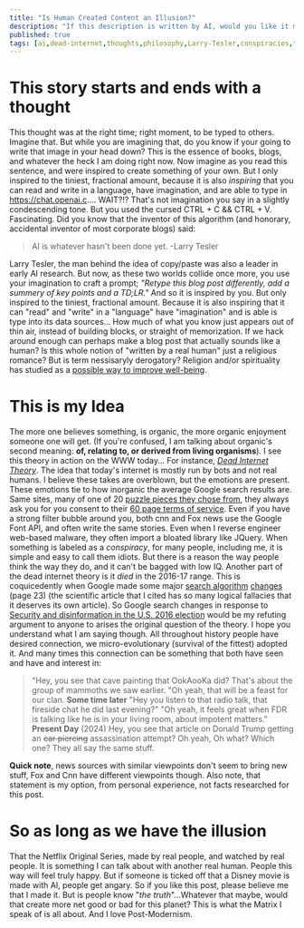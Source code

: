 ```yaml
---
title: "Is Human Created Content an Illusion?"
description: "If this description is written by AI, would you like it more or less?"
published: true
tags: [ai,dead-internet,thoughts,philosophy,Larry-Tesler,conspiracies,thoughts,deep-thoughts]
---
```


# This story starts and ends with a thought

This thought was at the right time; right moment, to be typed to others. Imagine that. But while you are imagining that, do you know if your going to write that image in your head down? This is the essence of books, blogs, and whatever the heck I am doing right now. Now imagine as you read this sentence, and were inspired to create something of your own. But I only inspired to the tiniest, fractional amount, because it is also *inspiring* that you can read and write in a language, have imagination, and are able to type in <https://chat.openai.c>.... WAIT?!? That's not imagination you say in a slightly condescending tone. But you used the cursed CTRL + C && CTRL + V. Fascinating. Did you know that the inventor of this algorithm (and honorary, accidental inventor of most corporate blogs) said:

> AI is whatever hasn't been done yet. -Larry Tesler

Larry Tesler, the man behind the idea of copy/paste was also a leader in early AI research. But now, as these two worlds collide once more, you use your imagination to craft a prompt; *"Retype this blog post differently, add a summery of key points and a TD;LR."* And so it is inspired by you. But only inspired to the tiniest, fractional amount. Because it is also inspiring that it can "read" and "write" in a "language" have "imagination" and is able is type into its data sources... How much of what you know just appears out of thin air, instead of building blocks, or straight of memorization. If we hack around enough can perhaps make a blog post that actually sounds like a human? Is this whole notion of "written by a real human" just a religious romance? But is term nessisaryly derogatory? Religion and/or spirituality has studied as a [possible way to improve well-being](https://www.ncbi.nlm.nih.gov/pmc/articles/PMC8651234/).

# This is my Idea

The more one believes something, is organic, the more organic enjoyment someone one will get. (If you're confused, I am talking about organic's second meaning: **of, relating to, or derived from living organisms**). I see this theory in action on the WWW today... For instance, [*Dead Internet Theory*](https://en.wikipedia.org/wiki/Dead_Internet_theory). The idea that today's internet is mostly run by bots and not real humans. I believe these takes are overblown, but the emotions are present. These emotions tie to how inorganic the average Google search results are. Same sites, many of one of 20 [puzzle pieces they chose from](https://hackr.io/blog/top-javascript-libraries), they always ask you for you consent to their [60 page terms of service](https://tosdr.org/). Even if you have a strong filter bubble around you, both cnn and Fox news use the Google Font API, and often write the same stories. Even when I reverse engineer web-based malware, they often import a bloated library like JQuery. When something is labeled as a *conspiracy*, for many people, including me, it is simple and easy to call them idiots. But there is a reason the way people think the way they do, and it can't be bagged with low IQ. Another part of the dead internet theory is it *died* in the 2016-17 range. This is coquicedently when Google made some major [search algorithm](https://blog.google/outreach-initiatives/public-policy/security-and-disinformation-us-2016-election/) [changes](https://arxiv.org/pdf/2404.08869) (page 23) (the scientific article that I cited has so many logical fallacies that it deserves its own article). So Google search changes in response to [Security and disinformation in the U.S. 2016 election](https://storage.googleapis.com/gweb-uniblog-publish-prod/documents/google_US2016election_findings_1_zm64A1G.pdf) would be my refuting argument to anyone to arises the original question of the theory. I hope you understand what I am saying though. All throughout history people have desired connection, we micro-evolutionary (survival of the fittest) adopted it. And many times this connection can be something that both have seen and have and interest in:

> "Hey, you see that cave painting that OokAooKa did? That's about the group of mammoths we saw earlier.
> "Oh yeah, that will be a feast for our clan.
> **Some time later**
> "Hey you listen to that radio talk, that fireside chat he did last evening?"
> "Oh yeah, it feels great when FDR is talking like he is in your living room, about impotent matters."
> **Present Day** (2024)
> Hey, you see that article on Donald Trump getting an ~~ear piercing~~ assassination attempt?
> Oh yeah, Oh what? Which one? They all say the same stuff.

**Quick note**, news sources with similar viewpoints don't seem to bring new stuff, Fox and Cnn have different viewpoints though. Also note, that statement is my option, from personal experience, not facts researched for this post.

# So as long as we have the illusion

That the Netflix Original Series, made by real people, and watched by real people. It is something I can talk about with another real human. People this way will feel truly happy. But if someone is ticked off that a Disney movie is made with AI, people get angary. So if you like this post, please believe me that I made it. But is people know "*the truth*"...Whatever that maybe, would that create more net good or bad for this planet? This is what the Matrix I speak of is all about. And I love Post-Modernism.
